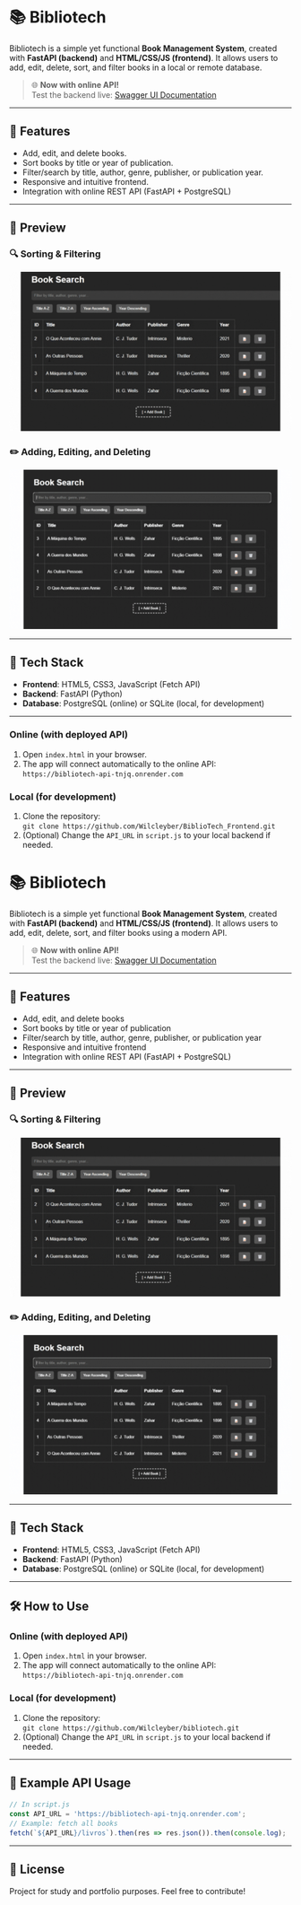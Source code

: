 # 📚 Bibliotech

Bibliotech is a simple yet functional **Book Management System**, created with **FastAPI (backend)** and **HTML/CSS/JS (frontend)**. It allows users to add, edit, delete, sort, and filter books in a local or remote database.

> 🌐 **Now with online API!**  
> Test the backend live: [Swagger UI Documentation](https://bibliotech-api-tnjq.onrender.com/docs)

---

## 🚀 Features

- Add, edit, and delete books.
- Sort books by title or year of publication.
- Filter/search by title, author, genre, publisher, or publication year.
- Responsive and intuitive frontend.
- Integration with online REST API (FastAPI + PostgreSQL)

---

## 🎥 Preview

### 🔍 Sorting & Filtering
![Sorting and Filtering](./assets/Bibliotech1.gif)

### ✏️ Adding, Editing, and Deleting
![CRUD Actions](./assets/Bibliotech2.gif)

---

## 🧩 Tech Stack

- **Frontend**: HTML5, CSS3, JavaScript (Fetch API)
- **Backend**: FastAPI (Python)
- **Database**: PostgreSQL (online) or SQLite (local, for development)

---

### Online (with deployed API)
1. Open `index.html` in your browser.
2. The app will connect automatically to the online API:  
   `https://bibliotech-api-tnjq.onrender.com`

### Local (for development)
1. Clone the repository:  
   `git clone https://github.com/Wilcleyber/BiblioTech_Frontend.git`
2. (Optional) Change the `API_URL` in `script.js` to your local backend if needed.

# 📚 Bibliotech

Bibliotech is a simple yet functional **Book Management System**, created with **FastAPI (backend)** and **HTML/CSS/JS (frontend)**. It allows users to add, edit, delete, sort, and filter books using a modern API.

> 🌐 **Now with online API!**  
> Test the backend live: [Swagger UI Documentation](https://bibliotech-api-tnjq.onrender.com/docs)

---

## 🚀 Features

- Add, edit, and delete books
- Sort books by title or year of publication
- Filter/search by title, author, genre, publisher, or publication year
- Responsive and intuitive frontend
- Integration with online REST API (FastAPI + PostgreSQL)

---

## 🎥 Preview

### 🔍 Sorting & Filtering
![Sorting and Filtering](./assets/Bibliotech1.gif)

### ✏️ Adding, Editing, and Deleting
![CRUD Actions](./assets/Bibliotech2.gif)

---

## 🧩 Tech Stack

- **Frontend**: HTML5, CSS3, JavaScript (Fetch API)
- **Backend**: FastAPI (Python)
- **Database**: PostgreSQL (online) or SQLite (local, for development)

---

## 🛠️ How to Use

### Online (with deployed API)
1. Open `index.html` in your browser.
2. The app will connect automatically to the online API:  
   `https://bibliotech-api-tnjq.onrender.com`

### Local (for development)
1. Clone the repository:  
   `git clone https://github.com/Wilcleyber/bibliotech.git`
2. (Optional) Change the `API_URL` in `script.js` to your local backend if needed.

---

## 📡 Example API Usage

```js
// In script.js
const API_URL = 'https://bibliotech-api-tnjq.onrender.com';
// Example: fetch all books
fetch(`${API_URL}/livros`).then(res => res.json()).then(console.log);
```

---

## 📄 License

Project for study and portfolio purposes. Feel free to contribute!




